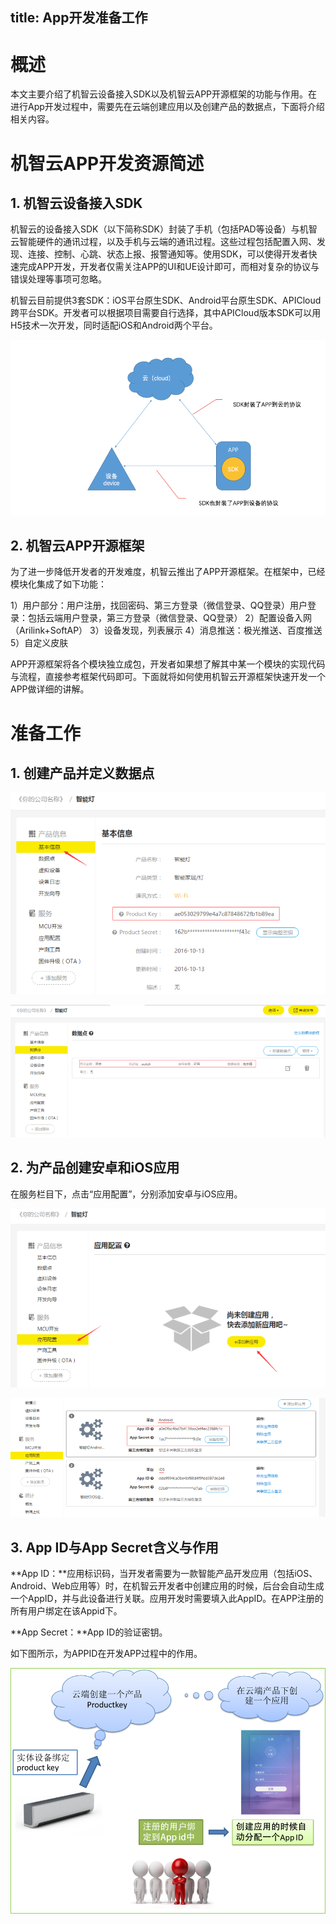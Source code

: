 title: App开发准备工作
---

# 概述
本文主要介绍了机智云设备接入SDK以及机智云APP开源框架的功能与作用。在进行App开发过程中，需要先在云端创建应用以及创建产品的数据点，下面将介绍相关内容。
# 机智云APP开发资源简述
## 1. 机智云设备接入SDK
机智云的设备接入SDK（以下简称SDK）封装了手机（包括PAD等设备）与机智云智能硬件的通讯过程，以及手机与云端的通讯过程。这些过程包括配置入网、发现、连接、控制、心跳、状态上报、报警通知等。使用SDK，可以使得开发者快速完成APP开发，开发者仅需关注APP的UI和UE设计即可，而相对复杂的协议与错误处理等事项可忽略。

机智云目前提供3套SDK：iOS平台原生SDK、Android平台原生SDK、APICloud跨平台SDK。开发者可以根据项目需要自行选择，其中APICloud版本SDK可以用H5技术一次开发，同时适配iOS和Android两个平台。

 ![@机智云SDK功能](/assets/zh-cn/quickstart/机智云SDK功能.png)

 
## 2.	机智云APP开源框架
为了进一步降低开发者的开发难度，机智云推出了APP开源框架。在框架中，已经模块化集成了如下功能：

1）用户部分：用户注册，找回密码、第三方登录（微信登录、QQ登录）用户登录：包括云端用户登录，第三方登录（微信登录、QQ登录）
2）配置设备入网（Arilink+SoftAP）
3）设备发现，列表展示
4）消息推送：极光推送、百度推送
5）自定义皮肤

APP开源框架将各个模块独立成包，开发者如果想了解其中某一个模块的实现代码与流程，直接参考框架代码即可。下面就将如何使用机智云开源框架快速开发一个APP做详细的讲解。

# 准备工作
## 1.	创建产品并定义数据点
 ![@创建产品](/assets/zh-cn/quickstart/创建产品.png)

 
![@创建数据点](/assets/zh-cn/quickstart/创建数据点.png)


## 2.	为产品创建安卓和iOS应用
在服务栏目下，点击“应用配置”，分别添加安卓与iOS应用。
 
![@添加应用](/assets/zh-cn/quickstart/添加应用.png)

 
![@添加Android和iOS应用](/assets/zh-cn/quickstart/添加Android和iOS应用.png)

## 3.	App ID与App Secret含义与作用
**App ID：**应用标识码，当开发者需要为一款智能产品开发应用（包括iOS、Android、Web应用等）时，在机智云开发者中创建应用的时候，后台会自动生成一个AppID，并与此设备进行关联。应用开发时需要填入此AppID。在APP注册的所有用户绑定在该Appid下。

**App Secret：**App ID的验证密钥。

如下图所示，为APPID在开发APP过程中的作用。
 
![@AppID的作用](/assets/zh-cn/quickstart/AppID的作用.png)

